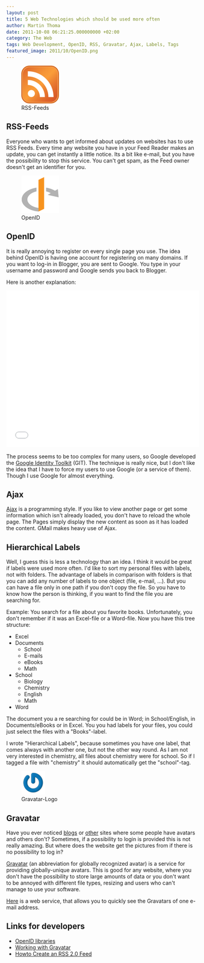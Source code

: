 ```yaml
---
layout: post
title: 5 Web Technologies which should be used more often
author: Martin Thoma
date: 2011-10-08 06:21:25.000000000 +02:00
category: The Web
tags: Web Development, OpenID, RSS, Gravatar, Ajax, Labels, Tags
featured_image: 2011/10/OpenID.png
---
```

<figure class="alignright">
            <a href="../images/2011/10/RSS-Feeds.png"><img src="../images/2011/10/RSS-Feeds.png" alt="RSS-Feeds" style="max-width:100px;max-height:100px;" class="size-full wp-image-4411"/></a>
            <figcaption class="text-center">RSS-Feeds</figcaption>
        </figure>


## RSS-Feeds
Everyone who wants to get informed about updates on websites has to use RSS Feeds. Every time any website you have in your Feed Reader makes an update, you can get instantly a little notice. Its a bit like e-mail, but you have the possibility to stop this service. You can't get spam, as the Feed owner doesn't get an identifier for you.

<figure class="alignright">
            <a href="../images/2011/10/OpenID.png"><img src="../images/2011/10/OpenID.png" alt="OpenID" style="max-width:100px;max-height:100px;" class="size-full wp-image-4431"/></a>
            <figcaption class="text-center">OpenID</figcaption>
        </figure>


## OpenID
It is really annoying to register on every single page you use. The idea behind OpenID is having one account for registering on many domains. If you want to log-in in Blogger, you are sent to Google. You type in your username and password and Google sends you back to Blogger.

Here is another explanation:
<iframe title="YouTube video player" class="youtube-player" type="text/html" width="512" height="414" src="//www.youtube.com/embed/xcmY8Pk-qEk" frameborder="0" allowFullScreen></iframe>

The process seems to be too complex for many users, so Google developed the <a href="http://code.google.com/intl/de-DE/apis/identitytoolkit/index.html">Google Identity Toolkit</a> (GIT). The technique is really nice, but I don't like the idea that I have to force my users to use Google (or a service of them). Though I use Google for almost everything.


## Ajax
<a href="http://en.wikipedia.org/wiki/Ajax_(programming)" rel="nofollow">Ajax</a> is a programming style. If you like to view another page or get some information which isn't already loaded, you don't have to reload the whole page. The Pages simply display the new content as soon as it has loaded the content. GMail makes heavy use of Ajax.

<h2>Hierarchical Labels</h2>
Well, I guess this is less a technology than an idea. I think it would be great if labels were used more often. I'd like to sort my personal files with labels, not with folders. The advantage of labels in comparison with folders is that you can add any number of labels to one object (file, e-mail, ...). But you can have a file only in one path if you don't copy the file. So you have to know how the person is thinking, if you want to find the file you are searching for.

Example: You search for a file about you favorite books. Unfortunately, you don't remember if it was an Excel-file or a Word-file. Now you have this tree structure:

<ul>
<li>Excel</li>
<li>Documents
<ul>
<li>School</li>
<li>E-mails</li>
<li>eBooks</li>
<li>Math</li>
</ul>
</li>
<li>School
<ul>
<li>Biology</li>
<li>Chemistry</li>
<li>English</li>
<li>Math</li>
</ul>
</li>
<li>Word</li>
</ul>

The document you a re searching for could be in Word; in School/English, in Documents/eBooks or in Excel. You you had labels for your files, you could just select the files with a "Books"-label.

I wrote "Hierarchical Labels", because sometimes you have one label, that comes always with another one, but not the other way round. As I am not very interested in chemistry, all files about chemistry were for school. So if I tagged a file with "chemistry" it should automatically get the "school"-tag.

<figure class="alignright">
            <a href="../images/2011/10/Gravatar-Logo.png"><img src="../images/2011/10/Gravatar-Logo.png" alt="Gravatar-Logo" style="max-width:63px;max-height:63px;" class="size-full wp-image-4441"/></a>
            <figcaption class="text-center">Gravatar-Logo</figcaption>
        </figure>
<h2>Gravatar</h2>
Have you ever noticed <a href="http://www.sembeo.com/ninja/comment-page-2/" rel="nofollow">blogs</a> or <a href="http://stackoverflow.com/questions/4880891/javascript-settimeout-and-changes-to-system-time-cause-problems" rel="nofollow">other</a> sites where some people have avatars and others don't? Sometimes, if a possibility to login is provided this is not really amazing. But where does the website get the pictures from if there is no possibility to log in?

<a href="http://en.wikipedia.org/wiki/Gravatar" rel="nofollow">Gravatar</a> (an abbreviation for globally recognized avatar) is a service for providing globally-unique avatars. This is good for any website, where you don't have the possibility to store large amounts of data or you don't want to be annoyed with different file types, resizing and users who can't manage to use your software.

<a href="http://lea.verou.me/demos/gravatar.php?email=info%40martin-thoma.de">Here</a> is a web service, that allows you to quickly see the Gravatars of one e-mail address.

<h2>
Links for developers</h2>
<ul>
<li><a href="http://openid.net/developers/libraries/" rel="nofollow">OpenID libraries</a></li>
<li><a href="http://de.gravatar.com/site/implement/hash/" rel="nofollow">Working with Gravatar</a></li>
<li><a href="http://www.petefreitag.com/item/465.cfm" rel="nofollow">Howto Create an RSS 2.0 Feed</a></li>
</ul>
